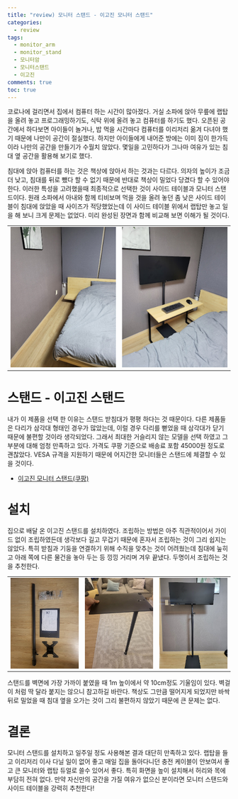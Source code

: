 ```yaml
---
title: "review) 모니터 스탠드 - 이고진 모니터 스탠드"
categories:
  - review
tags:
  - monitor_arm
  - monitor_stand
  - 모니터암
  - 모니터스탠드
  - 이고진
comments: true
toc: true
---
```


 코로나에 걸리면서 집에서 컴퓨터 하는 시간이 많아졌다. 거실 소파에 앉아 무릎에 랩탑을 올려 놓고 프로그래밍하기도, 식탁 위에 올려 놓고 컴퓨터를 하기도 했다. 오픈된 공간에서 하다보면 아이들이 놀거나, 밥 먹을 시간마다 컴퓨터를 이리저리 옮겨 다녀야 했기 때문에 나만이 공간이 절실했다. 하지만 아이들에게 내어준 방에는 이미 짐이 한가득이라 나만의 공간을 만들기가 수월치 않았다. 몇일을 고민하다가 그나마 여유가 있는 침대 옆 공간을 활용해 보기로 했다.

 침대에 앉아 컴퓨터를 하는 것은 책상에 앉아서 하는 것과는 다르다. 의자의 높이가 조금 더 낮고, 침대를 뒤로 뺐다 할 수 없기 때문에 반대로 책상이 밀었다 당겼다 할 수 있어야 한다. 이러한 특성을 고려했을때 최종적으로 선택한 것이 사이드 테이블과 모니터 스탠드이다. 원래 소파에서 아내와 함께 티비보며 먹을 것을 올려 놓던 좀 낮은 사이드 테이블이 침대에 앉았을 때 사이즈가 적당했었는데 이 사이드 테이블 위에서 랩탑만 놓고 일을 해 보니 크게 문제는 없었다. 미리 완성된 장면과 함께 비교해 보면 이해가 될 것이다. 


<style>
table th:first-of-type {
    width: 30%;
}
table th:nth-of-type(2) {
    width: 0%;
}
</style>

|||
|:---:|:---:|
|![](/assets/images/2023-01-06-00-14-10.png)|![](/assets/images/2023-01-06-00-58-59.png)|



# 스탠드 - 이고진 스탠드
내가 이 제품을 선택 한 이유는 스탠드 받침대가 평평 하다는 것 때문이다. 다른 제품들은 다리가 삼각대 형태인 경우가 많았는데, 이럴 경우 다리를 뻗었을 때 삼각대가 닫기 때문에 불편할 것이라 생각되었다. 그래서 최대한 거슬리지 않는 모델을 선택 하였고 그 부분에 대해 엄청 만족하고 있다. 가격도 쿠팡 기준으로 배송료 포함 45000원 정도로 괜찮았다. VESA 규격을 지원하기 때문에 어지간한 모니터들은 스탠드에 체결할 수 있을 것이다. 

- [이고진 모니터 스탠드(쿠팡)](https://link.coupang.com/a/K99Ln)


# 설치
집으로 배달 온 이고진 스탠드를 설치하였다. 조립하는 방법은 아주 직관적이어서 가이드 없이 조립하였든데 생각보다 길고 무겁기 때문에 혼자서 조립하는 것이 그리 쉽지는 않았다. 특히 받침과 기둥을 연결하기 위해 수직을 맞추는 것이 어려웠는데 침대에 눞히고 아래 쪽에 다른 물건을 놓아 두는 등 낑낑 거리며 겨우 끝냈다. 두명이서 조립하는 것을 추천한다. 

<style>
table th:first-of-type {
    width: 33%;
}
table th:nth-of-type(2) {
    width: 33%;
}
table th:nth-of-type(3) {
    width: 33%;
}
</style>

||||
|:---:|:---:|:---:|
|![](/assets/images/2023-01-06-01-39-29.png)| ![](/assets/images/2023-01-06-01-12-42.png)|![](/assets/images/2023-01-06-01-13-39.png)|

 스탠드를 벽면에 가장 가까이 붙였을 때 1m 높이에서 약 10cm정도 기울임이 있다. 벽걸이 처럼 딱 달라 붙지는 않으니 참고하길 바란다. 책상도 그만큼 떨어지게 되었지만 바싹 뒤로 밀었을 때 침대 옆을 오가는 것이 그리 불편하지 않았기 때문에 큰 문제는 없다.


# 결론
 모니터 스탠드를 설치하고 일주일 정도 사용해본 결과 대단히 만족하고 있다. 랩탑을 들고 이리저리 이사 다닐 일이 없어 좋고 매일 집을 돌아다니던 충전 케이블이 안보여서 좋고 큰 모니터와 랩탑 듀얼로 쓸수 있어서 좋다. 특히 화면을 높이 설치해서 허리와 목에 부담히 전혀 없다. 만약 자신만의 공간을 가질 여유가 없으신 분이라면 모니터 스탠드와 사이드 테이블을 강력히 추천한다! 
